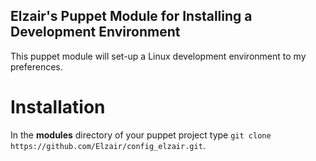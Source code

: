 Elzair's Puppet Module for Installing a Development Environment
---------------------------------------------------------------

This puppet module will set-up a Linux development environment to my preferences.

Installation
============

In the **modules** directory of your puppet project type `git clone https://github.com/Elzair/config_elzair.git`.
